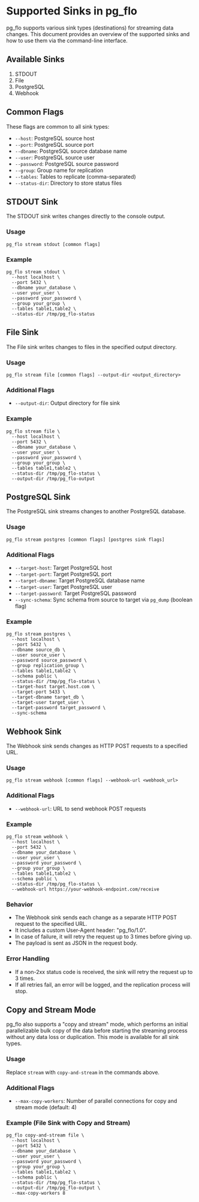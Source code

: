 # Supported Sinks in pg_flo

pg_flo supports various sink types (destinations) for streaming data changes. This document provides an overview of the supported sinks and how to use them via the command-line interface.

## Available Sinks

1. STDOUT
2. File
3. PostgreSQL
4. Webhook

## Common Flags

These flags are common to all sink types:

- `--host`: PostgreSQL source host
- `--port`: PostgreSQL source port
- `--dbname`: PostgreSQL source database name
- `--user`: PostgreSQL source user
- `--password`: PostgreSQL source password
- `--group`: Group name for replication
- `--tables`: Tables to replicate (comma-separated)
- `--status-dir`: Directory to store status files

## STDOUT Sink

The STDOUT sink writes changes directly to the console output.

### Usage

```shell
pg_flo stream stdout [common flags]
```

### Example

```shell
pg_flo stream stdout \
  --host localhost \
  --port 5432 \
  --dbname your_database \
  --user your_user \
  --password your_password \
  --group your_group \
  --tables table1,table2 \
  --status-dir /tmp/pg_flo-status
```

## File Sink

The File sink writes changes to files in the specified output directory.

### Usage

```shell
pg_flo stream file [common flags] --output-dir <output_directory>
```

### Additional Flags

- `--output-dir`: Output directory for file sink

### Example

```shell
pg_flo stream file \
  --host localhost \
  --port 5432 \
  --dbname your_database \
  --user your_user \
  --password your_password \
  --group your_group \
  --tables table1,table2 \
  --status-dir /tmp/pg_flo-status \
  --output-dir /tmp/pg_flo-output
```

## PostgreSQL Sink

The PostgreSQL sink streams changes to another PostgreSQL database.

### Usage

```shell
pg_flo stream postgres [common flags] [postgres sink flags]
```

### Additional Flags

- `--target-host`: Target PostgreSQL host
- `--target-port`: Target PostgreSQL port
- `--target-dbname`: Target PostgreSQL database name
- `--target-user`: Target PostgreSQL user
- `--target-password`: Target PostgreSQL password
- `--sync-schema`: Sync schema from source to target via `pg_dump` (boolean flag)

### Example

```shell
pg_flo stream postgres \
  --host localhost \
  --port 5432 \
  --dbname source_db \
  --user source_user \
  --password source_password \
  --group replication_group \
  --tables table1,table2 \
  --schema public \
  --status-dir /tmp/pg_flo-status \
  --target-host target.host.com \
  --target-port 5433 \
  --target-dbname target_db \
  --target-user target_user \
  --target-password target_password \
  --sync-schema
```

## Webhook Sink

The Webhook sink sends changes as HTTP POST requests to a specified URL.

### Usage

```shell
pg_flo stream webhook [common flags] --webhook-url <webhook_url>
```

### Additional Flags

- `--webhook-url`: URL to send webhook POST requests

### Example

```shell
pg_flo stream webhook \
  --host localhost \
  --port 5432 \
  --dbname your_database \
  --user your_user \
  --password your_password \
  --group your_group \
  --tables table1,table2 \
  --schema public \
  --status-dir /tmp/pg_flo-status \
  --webhook-url https://your-webhook-endpoint.com/receive
```

### Behavior

- The Webhook sink sends each change as a separate HTTP POST request to the specified URL.
- It includes a custom User-Agent header: "pg_flo/1.0".
- In case of failure, it will retry the request up to 3 times before giving up.
- The payload is sent as JSON in the request body.

### Error Handling

- If a non-2xx status code is received, the sink will retry the request up to 3 times.
- If all retries fail, an error will be logged, and the replication process will stop.

## Copy and Stream Mode

pg_flo also supports a "copy and stream" mode, which performs an initial parallelizable bulk copy of the data before starting the streaming process without any data loss or duplication. This mode is available for all sink types.

### Usage

Replace `stream` with `copy-and-stream` in the commands above.

### Additional Flags

- `--max-copy-workers`: Number of parallel connections for copy and stream mode (default: 4)

### Example (File Sink with Copy and Stream)

```shell
pg_flo copy-and-stream file \
  --host localhost \
  --port 5432 \
  --dbname your_database \
  --user your_user \
  --password your_password \
  --group your_group \
  --tables table1,table2 \
  --schema public \
  --status-dir /tmp/pg_flo-status \
  --output-dir /tmp/pg_flo-output \
  --max-copy-workers 8
```
